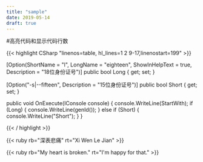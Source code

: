 ```yaml
---
title: "sample"
date: 2019-05-14
draft: true
---
```


#高亮代码和显示代码行数

{{< highlight CSharp "linenos=table, hl_lines=1 2 9-17,linenostart=199" >}}

[Option(ShortName = "l", LongName = "eighteen", ShowInHelpText = true, Description = "18位身份证号")]
public bool Long { get; set; }

[Option("-s|--fifteen", Description = "15位身份证号")]
public bool Short { get; set; }

public void OnExecute(IConsole console)
{
        console.WriteLine(StartWith);
        if (Long)
	{
		console.WriteLine(genId());
	}
	else if (Short)
	{
		console.WriteLine("Short");
	}
}

{{< / highlight >}}


{{< ruby rb="深表悲痛" rt="Xi Wen Le Jian" >}}

 {{< ruby rb="My heart is broken." rt="I'm happy for that." >}}